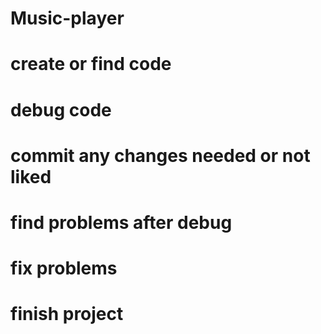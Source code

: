 # Music-player
# create or find code
# debug code 
# commit any changes needed or not liked 
# find problems after debug
# fix problems 
# finish project 
